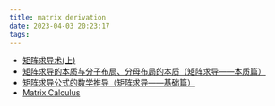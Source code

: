 ```yaml
---
title: matrix derivation
date: 2023-04-03 20:23:17
tags:
---
```

- [矩阵求导术(上)](https://zhuanlan.zhihu.com/p/24709748)
- [矩阵求导的本质与分子布局、分母布局的本质（矩阵求导——本质篇）](https://zhuanlan.zhihu.com/p/263777564)
- [矩阵求导公式的数学推导（矩阵求导——基础篇）](https://zhuanlan.zhihu.com/p/273729929)
- [Matrix Calculus](https://www.matrixcalculus.org/)